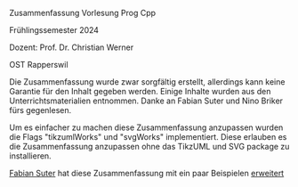 Zusammenfassung Vorlesung Prog Cpp

Frühlingssemester 2024

Dozent: Prof. Dr. Christian Werner

OST Rapperswil


Die Zusammenfassung wurde zwar sorgfältig erstellt, allerdings kann keine Garantie für den Inhalt gegeben werden.
Einige Inhalte wurden aus den Unterrichtsmaterialien entnommen.
Danke an Fabian Suter und Nino Briker fürs gegenlesen.

Um es einfacher zu machen diese Zusammenfassung anzupassen wurden die Flags "tikzumlWorks" und "svgWorks" implementiert. Diese erlauben es die Zusammenfassung anzupassen ohne das TikzUML und SVG package zu installieren. 

[Fabian Suter](https://github.com/FabianSuter) hat diese Zusammenfassung mit ein paar Beispielen [erweitert](https://github.com/FabianSuter/ProgCpp)